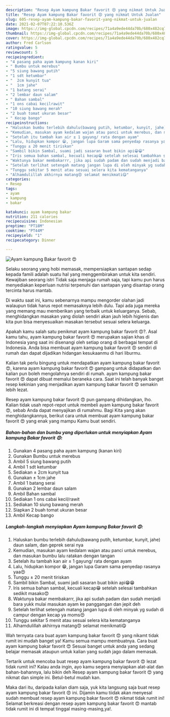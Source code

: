 ```yaml
---
description: "Resep Ayam kampung Bakar favorit 😍 yang nikmat Untuk Jualan"
title: "Resep Ayam kampung Bakar favorit 😍 yang nikmat Untuk Jualan"
slug: 605-resep-ayam-kampung-bakar-favorit-yang-nikmat-untuk-jualan
date: 2021-02-07T07:22:10.536Z
image: https://img-global.cpcdn.com/recipes/71a4a9ede44da70b/680x482cq70/ayam-kampung-bakar-favorit-😍-foto-resep-utama.jpg
thumbnail: https://img-global.cpcdn.com/recipes/71a4a9ede44da70b/680x482cq70/ayam-kampung-bakar-favorit-😍-foto-resep-utama.jpg
cover: https://img-global.cpcdn.com/recipes/71a4a9ede44da70b/680x482cq70/ayam-kampung-bakar-favorit-😍-foto-resep-utama.jpg
author: Fred Carlson
ratingvalue: 5
reviewcount: 5
recipeingredient:
- "4 pasang paha ayam kampung kanan kiri"
- " Bumbu untuk merebus"
- "5 siung bawang putih"
- "1 sdt ketumbar"
- "  2cm kunyit tua"
- "  1cm jahe"
- "1 batang serai"
- "2 lembar daun salam"
- " Bahan sambal"
- "1 ons cabai kecilrawit"
- "10 siung bawang merah"
- "2 buah tomat ukuran besar"
- " Kecap bango"
recipeinstructions:
- "Haluskan bumbu terlebih dahulu(bawang putih, ketumbar, kunyit, jahe) daun salam, dan geprek serai nya"
- "Kemudian, masukan ayam kedalam wajan atau panci untuk merebus, dan masukan bumbu lalu ratakan dengan tangan"
- "Setelah itu tambah kan air ± 1 gayung/ rata dengan ayam"
- "Lalu, hidupkan kompor 😁, jangan lupa Garam sama penyedap rasanya yaa😍"
- "Tunggu ± 20 menit tiriskan"
- "Sambil bikin Sambal, suami jadi sasaran buat bikin api😁😁"
- "Iris semua bahan sambal, kecuali kecap😁 setelah selesai tambahkan sedikit masako😍"
- "Waktunya bakar membakarrr, jika api sudah padam dan sudah menjadi bara yukk mulai masukan ayam ke panggangan dan jepit deh"
- "Setelah terlihat setengah matang jangan lupa di oleh minyak yg sudah di campur dengan kecap ya moms😍"
- "Tunggu sekitar 5 menit atau sesuai selera kita kematanganya"
- "Alhamdulillah akhirnya matang😍 selamat menikmati😋"
categories:
- Resep
tags:
- ayam
- kampung
- bakar

katakunci: ayam kampung bakar 
nutrition: 211 calories
recipecuisine: Indonesian
preptime: "PT18M"
cooktime: "PT44M"
recipeyield: "1"
recipecategory: Dinner

---
```



![Ayam kampung Bakar favorit 😍](https://img-global.cpcdn.com/recipes/71a4a9ede44da70b/680x482cq70/ayam-kampung-bakar-favorit-😍-foto-resep-utama.jpg)

Selaku seorang yang hobi memasak, mempersiapkan santapan sedap kepada famili adalah suatu hal yang menggembirakan untuk kita sendiri. Kewajiban seorang istri Tidak saja menjaga rumah saja, tapi kamu pun harus menyediakan keperluan nutrisi terpenuhi dan santapan yang disantap orang tercinta harus mantab.

Di waktu  saat ini, kamu sebenarnya mampu mengorder olahan jadi walaupun tidak harus repot memasaknya lebih dulu. Tapi ada juga mereka yang memang mau memberikan yang terbaik untuk keluarganya. Sebab, menghidangkan masakan yang diolah sendiri akan jauh lebih higienis dan kita pun bisa menyesuaikan masakan tersebut sesuai selera keluarga. 



Apakah kamu salah satu penikmat ayam kampung bakar favorit 😍?. Asal kamu tahu, ayam kampung bakar favorit 😍 merupakan sajian khas di Indonesia yang saat ini disenangi oleh setiap orang di berbagai tempat di Indonesia. Anda bisa membuat ayam kampung bakar favorit 😍 sendiri di rumah dan dapat dijadikan hidangan kesukaanmu di hari liburmu.

Kalian tak perlu bingung untuk mendapatkan ayam kampung bakar favorit 😍, karena ayam kampung bakar favorit 😍 gampang untuk didapatkan dan kalian pun boleh mengolahnya sendiri di rumah. ayam kampung bakar favorit 😍 dapat dibuat memalui beraneka cara. Saat ini telah banyak banget resep kekinian yang menjadikan ayam kampung bakar favorit 😍 semakin lebih lezat.

Resep ayam kampung bakar favorit 😍 pun gampang dihidangkan, lho. Kalian tidak usah repot-repot untuk membeli ayam kampung bakar favorit 😍, sebab Anda dapat menyajikan di rumahmu. Bagi Kita yang akan menghidangkannya, berikut cara untuk membuat ayam kampung bakar favorit 😍 yang enak yang mampu Kamu buat sendiri.

<!--inarticleads1-->

##### Bahan-bahan dan bumbu yang diperlukan untuk menyiapkan Ayam kampung Bakar favorit 😍:

1. Gunakan 4 pasang paha ayam kampung (kanan kiri)
1. Gunakan  Bumbu untuk merebus
1. Ambil 5 siung bawang putih
1. Ambil 1 sdt ketumbar
1. Sediakan  ± 2cm kunyit tua
1. Gunakan  ± 1cm jahe
1. Ambil 1 batang serai
1. Gunakan 2 lembar daun salam
1. Ambil  Bahan sambal
1. Sediakan 1 ons cabai kecil/rawit
1. Sediakan 10 siung bawang merah
1. Siapkan 2 buah tomat ukuran besar
1. Ambil  Kecap bango




<!--inarticleads2-->

##### Langkah-langkah menyiapkan Ayam kampung Bakar favorit 😍:

1. Haluskan bumbu terlebih dahulu(bawang putih, ketumbar, kunyit, jahe) daun salam, dan geprek serai nya
1. Kemudian, masukan ayam kedalam wajan atau panci untuk merebus, dan masukan bumbu lalu ratakan dengan tangan
1. Setelah itu tambah kan air ± 1 gayung/ rata dengan ayam
1. Lalu, hidupkan kompor 😁, jangan lupa Garam sama penyedap rasanya yaa😍
1. Tunggu ± 20 menit tiriskan
1. Sambil bikin Sambal, suami jadi sasaran buat bikin api😁😁
1. Iris semua bahan sambal, kecuali kecap😁 setelah selesai tambahkan sedikit masako😍
1. Waktunya bakar membakarrr, jika api sudah padam dan sudah menjadi bara yukk mulai masukan ayam ke panggangan dan jepit deh
1. Setelah terlihat setengah matang jangan lupa di oleh minyak yg sudah di campur dengan kecap ya moms😍
1. Tunggu sekitar 5 menit atau sesuai selera kita kematanganya
1. Alhamdulillah akhirnya matang😍 selamat menikmati😋




Wah ternyata cara buat ayam kampung bakar favorit 😍 yang nikamt tidak rumit ini mudah banget ya! Kamu semua mampu membuatnya. Cara buat ayam kampung bakar favorit 😍 Sesuai banget untuk anda yang sedang belajar memasak ataupun untuk kalian yang sudah jago dalam memasak.

Tertarik untuk mencoba buat resep ayam kampung bakar favorit 😍 lezat tidak rumit ini? Kalau anda ingin, ayo kamu segera menyiapkan alat-alat dan bahan-bahannya, lalu bikin deh Resep ayam kampung bakar favorit 😍 yang nikmat dan simple ini. Betul-betul mudah kan. 

Maka dari itu, daripada kalian diam saja, yuk kita langsung saja buat resep ayam kampung bakar favorit 😍 ini. Dijamin kamu tiidak akan menyesal sudah membuat resep ayam kampung bakar favorit 😍 nikmat tidak rumit ini! Selamat berkreasi dengan resep ayam kampung bakar favorit 😍 mantab tidak rumit ini di tempat tinggal masing-masing,ya!.


